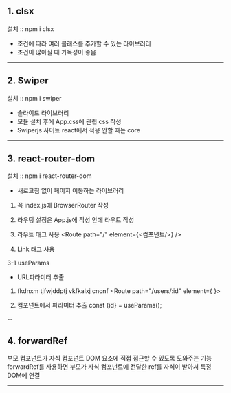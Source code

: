 ## 1. clsx

설치 :: npm i clsx

- 조건에 따라 여러 클래스를 추가할 수 있는 라이브러리
- 조건이 많아질 때 가독성이 좋음

---

## 2. Swiper

설치 :: npm i swiper

- 슬라이드 라이브러리
- 모듈 설치 후에 App.css에 관련 css 작성
- Swiperjs 사이트
  react에서 적용 안할 때는 core


---

## 3. react-router-dom

설치 :: npm i react-router-dom

- 새로고침 없이 페이지 이동하는 라이브러리

1. 꼭 index.js에 BrowserRouter 작성
<BrowserRouter>

2. 라우팅 설정은 App.js에 작성
<Routes>안에 라우트 작성

3. 라우트 태그 사용
<Route path="/" element={<컴포넌트/>} />

4. Link 태그 사용
<Link to="/></Link>

---

## 3-1 useParams

- URL파라미터 추출

1. fkdnxm tjfwjddptj vkfkalxj cncnf
<Route path="/users/:id" element={<UserDetail/> }>

2. 컴포넌트에서 파라미터 추출
const {id} = useParams();

--

## 4. forwardRef

부모 컴포넌트가 자식 컴포넌트 DOM 요소에 직접 접근할 수 있도록 도와주는 기능
forwardRef를 사용하면 부모가 자식 컴포넌트에 전달한 ref를 자식이 받아서 특정 DOM에 연결

---

